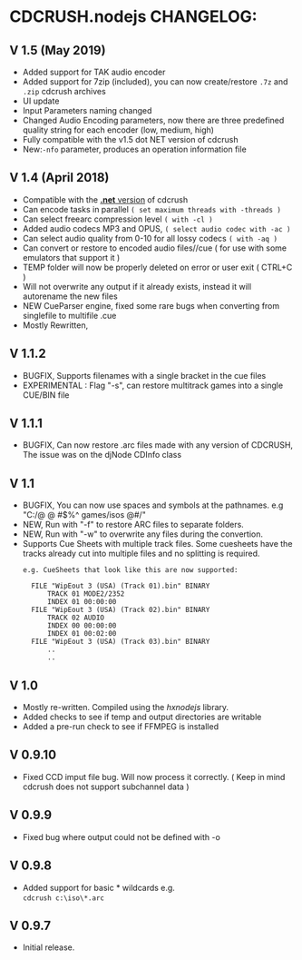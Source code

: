 

CDCRUSH.nodejs CHANGELOG:
=========================

## V 1.5 (May 2019)
- Added support for TAK audio encoder
- Added support for 7zip (included), you can now create/restore `.7z` and `.zip` cdcrush archives
- UI update
- Input Parameters naming changed
- Changed Audio Encoding parameters, now there are three predefined quality string for each encoder (low, medium, high)
- Fully compatible with the v1.5 dot NET version of cdcrush
- New:`-nfo` parameter, produces an operation information file


## V 1.4 (April 2018)

- Compatible with the [**.net** version](https://github.com/johndimi/cdcrush.net) of cdcrush
- Can encode tasks in parallel `( set maximum threads with -threads )`
- Can select freearc compression level `( with -cl )`
- Added audio codecs MP3 and OPUS, `( select audio codec with -ac )`
- Can select audio quality from 0-10 for all lossy codecs `( with -aq ) `
- Can convert or restore to encoded audio files//cue ( for use with some emulators that support it )
- TEMP folder will now be properly deleted on error or user exit ( CTRL+C )
- Will not overwrite any output if it already exists, instead it will autorename the new files
- NEW CueParser engine, fixed some rare bugs when converting from singlefile to multifile .cue
- Mostly Rewritten, 


## V 1.1.2

- BUGFIX, Supports filenames with a single bracket in the cue files
- EXPERIMENTAL : Flag "-s", can restore multitrack games into a single CUE/BIN file
	
## V 1.1.1

- BUGFIX, Can now restore .arc files made with any version of CDCRUSH,
		  The issue was on the djNode CDInfo class

## V 1.1 

- BUGFIX, You can now use spaces and symbols at the pathnames. e.g "C:/@ @ #$%^ games/isos @#/"
- NEW, Run with "-f" to restore ARC files to separate folders.
- NEW, Run with "-w" to overwrite any files during the convertion.
- Supports Cue Sheets with multiple track files. Some cuesheets have the tracks 
  already cut into multiple files and no splitting is required.
  ```text
  e.g. CueSheets that look like this are now supported:
	  
	FILE "WipEout 3 (USA) (Track 01).bin" BINARY
		TRACK 01 MODE2/2352
		INDEX 01 00:00:00
	FILE "WipEout 3 (USA) (Track 02).bin" BINARY
		TRACK 02 AUDIO
		INDEX 00 00:00:00
		INDEX 01 00:02:00
	FILE "WipEout 3 (USA) (Track 03).bin" BINARY
		..
		..
  ```


## V 1.0
- Mostly re-written. Compiled using the _hxnodejs_ library.
- Added checks to see if temp and output directories are writable
- Added a pre-run check to see if FFMPEG is installed

## V 0.9.10
- Fixed CCD imput file bug. Will now process it correctly. ( Keep in mind cdcrush does not support subchannel data )

## V 0.9.9
- Fixed bug where output could not be defined with -o    

## V 0.9.8
- Added support for basic \* wildcards
	e.g.  
	`cdcrush c:\iso\*.arc`  

## V 0.9.7 
- Initial release.
